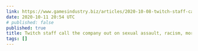 ```yaml
---
link: https://www.gamesindustry.biz/articles/2020-10-08-twitch-staff-call-the-company-out-on-sexual-assault-racism-more
date: 2020-10-11 20:54 UTC
# published: false
published: true
title: Twitch staff call the company out on sexual assault, racism, more | GamesIndustry.biz
tags: []
---
```



